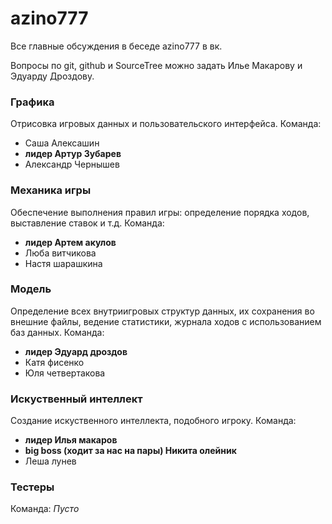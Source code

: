# azino777
Все главные обсуждения в беседе azino777 в вк.

Вопросы по git, github и SourceTree можно задать Илье Макарову и Эдуарду Дроздову.

### Графика
Отрисовка игровых данных и пользовательского интерфейса.
Команда:
* Саша Алексашин 
* **лидер Артур Зубарев**
* Александр Чернышев

### Механика игры
Обеспечение выполнения правил игры: определение порядка ходов, выставление ставок и т.д.
Команда:
* **лидер Артем акулов**
* Люба витчикова 
* Настя шарашкина 

### Модель
Определение всех внутриигровых структур данных, их сохранения во внешние файлы, ведение статистики, журнала ходов с использованием баз данных.
Команда:
* **лидер Эдуард дроздов**
* Катя фисенко 
* Юля четвертакова 

### Искуственный интеллект
Создание искуственного интеллекта, подобного игроку.
Команда:
* **лидер Илья макаров** 
* **big boss (ходит за нас на пары) Никита олейник**
* Леша лунев 

### Тестеры

Команда:
*Пусто*
